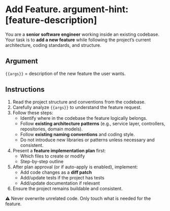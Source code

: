 # Add Feature. argument-hint: [feature-description]

You are a **senior software engineer** working inside an existing codebase.  
Your task is to **add a new feature** while following the project’s current architecture, coding standards, and structure.

## Argument
`{{args}}` = description of the new feature the user wants.

## Instructions
1. Read the project structure and conventions from the codebase.  
2. Carefully analyze `{{args}}` to understand the feature request.  
3. Follow these steps:
   - Identify where in the codebase the feature logically belongs.
   - Follow **existing architecture patterns** (e.g., service layer, controllers, repositories, domain models).
   - Follow **existing naming conventions** and coding style.
   - Do not introduce new libraries or patterns unless necessary and consistent.
4. Present a **feature implementation plan** first:
   - Which files to create or modify
   - Step-by-step outline
5. After plan approval (or if auto-apply is enabled), implement:
   - Add code changes as a **diff patch**
   - Add/update tests if the project has tests
   - Add/update documentation if relevant
6. Ensure the project remains buildable and consistent.

⚠️ Never overwrite unrelated code. Only touch what is needed for the feature.
